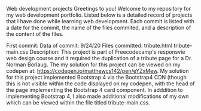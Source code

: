 Web development projects
Greetings to you! Welcome to my repository for my web development portfolio. Listed below is a detailed record of projects that I have done while learning web development. Each commit is listed with a date for the commit, the name of the files commited, and a description of the content of the files. 

First commit:
  Data of commit:
    9/24/20
  Files committed:
    tribute.html
    tribute-main.css
  Description:
    This project is part of Freecodecamp's responsvie web design course and it required the duplication of a tribute page for a Dr. Norman Borlaug. The my solution for this project can be viewed on my codepen at: https://codepen.io/matthewcs142/pen/eYZxMew. My solution for this project implemented Bootstrap 4 via the Bootstrap4 CDN (though this is not visible within the code displayed on my codepen, with the head of the page implementing the Bootstrap 4 card component. In adddition to implementing Bootstrap 4, I also made additional modifications of my own which can be viewed within the file titled tribute-main.css.
     
